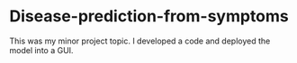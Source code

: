 # Disease-prediction-from-symptoms
This was my minor project topic. I developed a code and deployed the model into a GUI.
